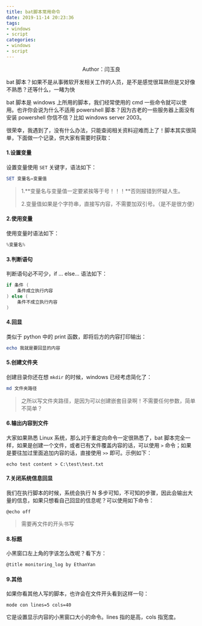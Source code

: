 ```yaml
---
title: bat脚本常用命令
date: 2019-11-14 20:23:36
tags:
- windows
- script
categories:
- windows
- script
---
```


<center>Author：闫玉良</center>

bat 脚本？如果不是从事微软开发相关工作的人员，是不是感觉很耳熟但是又好像不熟悉？还等什么，一睹为快

<!--more-->

bat 脚本是 windows 上所用的脚本，我们经常使用的 cmd 一些命令就可以使用。也许你会说为什么不适用 powershell 脚本？因为古老的一些服务器上面没有安装 powershell 你信不信？比如 windows server 2003。

很荣幸，我遇到了，没有什么办法，只能查阅相关资料迎难而上了！脚本其实很简单，下面做一个记录，供大家有需要时获取：

#### 1.设置变量

设置变量使用 `SET` 关键字，语法如下：

```powershell
SET 变量名=变量值
```

> 1.**变量名与变量值一定要紧挨等于号！！！**否则报错到怀疑人生。
>
> 2.变量值如果是个字符串，直接写内容，不需要加双引号。（是不是很方便）

#### 2.使用变量

使用变量时语法如下：

```powershell
%变量名%
```

#### 3.判断语句

判断语句必不可少，if ... else... 语法如下：

```powershell
if 条件 (
	条件成立执行内容
) else (
	条件不成立执行内容
)
```

#### 4.回显

类似于 python 中的 print 函数，即将后方的内容打印输出：

```powershell
echo 我就是要回显的内容
```

#### 5.创建文件夹

创建目录你还在想 `mkdir` 的时候，windows 已经考虑简化了：

```powershell
md 文件夹路径
```

> 之所以写文件夹路径，是因为可以创建嵌套目录啊！不需要任何参数，简单不简单？

#### 6.输出内容到文件

大家如果熟悉 Linux 系统，那么对于重定向命令一定很熟悉了，bat 脚本完全一样，如果是创建一个文件，或者已有文件覆盖内容的话，可以使用 `>` 命令；如果是要往加过里面追加内容的话，直接使用 `>>` 即可。示例如下：

```shell
echo test content > C:\test\test.txt
```

#### 7.关闭系统信息回显

我们在执行脚本的时候，系统会执行 N 多步可知，不可知的步骤，因此会输出大量的信息，如果只想看自己回显的信息呢？可以使用如下命令：

```shell
@echo off
```

> 需要再文件的开头书写

#### 8.标题

小黑窗口左上角的字该怎么改呢？看下方：

```powershell
@title monitoring_log by EthanYan
```

#### 9.其他

如果你看其他人写的脚本，也许会在文件开头看到这样一句：

```shell
mode con lines=5 cols=40
```

它是设置显示内容的小黑窗口大小的命令。lines 指的是高，cols 指宽度。